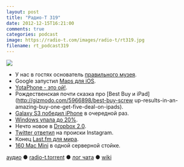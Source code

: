 ```yaml
---
layout: post
title: "Радио-Т 319"
date: 2012-12-15T16:21:00
comments: true
categories: podcast
image: https://radio-t.com/images/radio-t/rt319.jpg
filename: rt_podcast319
---
```

![](https://radio-t.com/images/radio-t/rt319.jpg)

* У нас в гостях основатель [правильного музея](http://www.cultofmac.com/195205/more-macs-than-they-can-count-inside-the-moscow-apple-museum-gallery/).
* Google запустил [Maps для iOS](http://techcrunch.com/2012/12/12/take-that-apple-maps/).
* [YotaPhone - это ой!](http://www.engadget.com/2012/12/13/yotaphone-dualscreen-android-hands-on/).
* Рождественская почти сказка про [Best Buy и iPad](http://gizmodo.com/5966898/best-buy-screw up-results-in-an-amazing-buy-one-get-five-deal-on-ipads).
* [Galaxy S3 победил iPhone](http://www.cnet.com/8301-33506_1-57557848-306/galaxy-s3-beats-iphone-5-for-best-device-of-2012/) в очередной раз.
* [Windows упала до 20%](http://www.theregister.co.uk/2012/12/13/windows_market_share_just_20percent/).
* Нечто новое в [Dropbox 2.0](http://thenextweb.com/apps/2012/12/14/dropbox-updates-with-a-fresh-mobile-look-and-refined-photo-experience-on-ios/).
* [Twitter ответил](http://www.theverge.com/2012/12/11/3755908/twitter-adds-filters-but-misses-the-point) на происки Instagram.
* Конец [Last.fm для мира](http://thenextweb.com/media/2012/12/13/last-fm-to-kill-its-radio-feature-in-many-countries-next-month-making-it-a-paid-feature-i).
* [160 Mac Mini](http://habrahabr.ru/post/162023/) в одной серверной стойке.

[аудио](http://cdn.radio-t.com/rt_podcast319.mp3) ● [radio-t.torrent](http://cdn.radio-t.com/torrents/rt_podcast319.mp3.torrent) ● [лог чата](http://chat.radio-t.com/logs/radio-t-319.html) ● [wiki](http://wiki.radio-t.com/%D0%92%D1%8B%D0%BF%D1%83%D1%81%D0%BA_319)<audio src="http://cdn.radio-t.com/rt_podcast319.mp3" preload="none"></audio>
